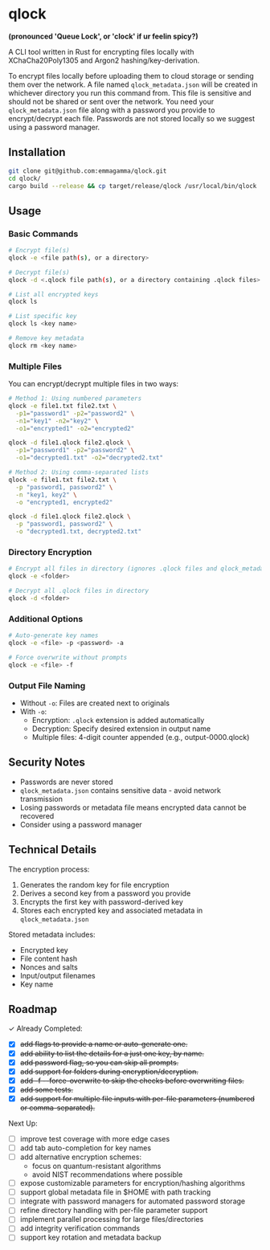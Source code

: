 # qlock

**(pronounced 'Queue Lock', or 'clock' if ur feelin spicy?)**

A CLI tool written in Rust for encrypting files locally with XChaCha20Poly1305 and Argon2 hashing/key-derivation.

To encrypt files locally before uploading them to cloud storage or sending them over the network. A file named `qlock_metadata.json` will be created in whichever directory you run this command from. This file is sensitive and should not be shared or sent over the network. You need your `qlock_metadata.json` file along with a password you provide to encrypt/decrypt each file. Passwords are not stored locally so we suggest using a password manager.

## Installation

```bash
git clone git@github.com:emmagamma/qlock.git
cd qlock/
cargo build --release && cp target/release/qlock /usr/local/bin/qlock
```

## Usage

### Basic Commands

```bash
# Encrypt file(s)
qlock -e <file path(s), or a directory>

# Decrypt file(s)
qlock -d <.qlock file path(s), or a directory containing .qlock files>

# List all encrypted keys
qlock ls

# List specific key
qlock ls <key name>

# Remove key metadata
qlock rm <key name>
```

### Multiple Files

You can encrypt/decrypt multiple files in two ways:

```bash
# Method 1: Using numbered parameters
qlock -e file1.txt file2.txt \
  -p1="password1" -p2="password2" \
  -n1="key1" -n2="key2" \
  -o1="encrypted1" -o2="encrypted2"

qlock -d file1.qlock file2.qlock \
  -p1="password1" -p2="password2" \
  -o1="decrypted1.txt" -o2="decrypted2.txt"

# Method 2: Using comma-separated lists
qlock -e file1.txt file2.txt \
  -p "password1, password2" \
  -n "key1, key2" \
  -o "encrypted1, encrypted2"

qlock -d file1.qlock file2.qlock \
  -p "password1, password2" \
  -o "decrypted1.txt, decrypted2.txt"
```

### Directory Encryption

```bash
# Encrypt all files in directory (ignores .qlock files and qlock_metadata.json)
qlock -e <folder>

# Decrypt all .qlock files in directory
qlock -d <folder>
```

### Additional Options

```bash
# Auto-generate key names
qlock -e <file> -p <password> -a

# Force overwrite without prompts
qlock -e <file> -f
```

### Output File Naming

- Without `-o`: Files are created next to originals
- With `-o`:
  - Encryption: `.qlock` extension is added automatically
  - Decryption: Specify desired extension in output name
  - Multiple files: 4-digit counter appended (e.g., output-0000.qlock)

## Security Notes

- Passwords are never stored
- `qlock_metadata.json` contains sensitive data - avoid network transmission
- Losing passwords or metadata file means encrypted data cannot be recovered
- Consider using a password manager

## Technical Details

The encryption process:

1. Generates the random key for file encryption
2. Derives a second key from a password you provide
3. Encrypts the first key with password-derived key
4. Stores each encrypted key and associated metadata in `qlock_metadata.json`

Stored metadata includes:

- Encrypted key
- File content hash
- Nonces and salts
- Input/output filenames
- Key name

## Roadmap

✓ Already Completed:

- [x] ~~add flags to provide a name or auto-generate one.~~
- [x] ~~add ability to list the details for a just one key, by name.~~
- [x] ~~add password flag, so you can skip all prompts.~~
- [x] ~~add support for folders during encryption/decryption.~~
- [x] ~~add -f --force-overwrite to skip the checks before overwriting files.~~
- [x] ~~add some tests.~~
- [x] ~~add support for multiple file inputs with per-file parameters (numbered or comma-separated).~~

Next Up:

- [ ] improve test coverage with more edge cases
- [ ] add tab auto-completion for key names
- [ ] add alternative encryption schemes:
  - focus on quantum-resistant algorithms
  - avoid NIST recommendations where possible
- [ ] expose customizable parameters for encryption/hashing algorithms
- [ ] support global metadata file in $HOME with path tracking
- [ ] integrate with password managers for automated password storage
- [ ] refine directory handling with per-file parameter support
- [ ] implement parallel processing for large files/directories
- [ ] add integrity verification commands
- [ ] support key rotation and metadata backup
